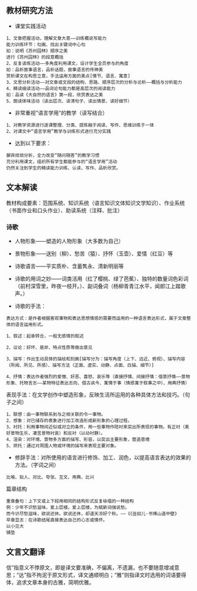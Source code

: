 ## 教材研究方法
- 课堂实践活动
```
1、文章把握活动，理解文章大意——训练概说写能力
能力训练环节：勾画、找出关键词中心句
如：说明《苏州园林》顺序之美
进行《苏州园林》的段意概括
2、反复读练活动——多角度利用课文，设计学生全员参与的角度
如：品析故事语言，品析话题，故事语言的传神美
赏析课文在构思立意，手法运用方面的美点[情节、语言、寓意]
3、文思分析活动——对文章或文段的结构、思路、顺序层次的分析与论析——概括与分析能力
4、精读细读活动——品词论句能力都是高层次的阅读能力
如：品读《大自然的语言》第一段，欣赏表达之美
5、朗读体味活动（读出层次、读清句子、读出情景、读好细节）
```
- 非常重视”语言学用“的教学（读写结合）
```
1、对教学资源进行逐课整理、分类、提炼融于阅读、写作、思维训练于一体
2、对课文中“语言学用”教学与训练形式进行充分实践
```
- 达到以下要求：
```
摒弃烦琐分析，全力改变“随问随答”的教学习惯
充分利用课文，组织所有学生都能参与的“语言学用”活动
仍然关注到学生的精读能力训练、认读、写作、品析欣赏。
```

## 文本解读
教材构成要素：范围系统、知识系统（语言知识文体知识文学知识）、作业系统（书面作业和口头作业）、助读系统（注释、批注）
### 诗歌
- 人物形象——塑造的人物形象（大多数为自己）

- 景物形象——送别（柳）、愁苦（猿）、抒怀（玉壶）、爱情（红豆）等
- 诗歌语言——平实质朴、含蓄隽永、清新明丽等

- 诗歌的用词之妙——词类活用（红了樱桃、绿了芭蕉）、独特的数量词色彩词（前村深雪里，昨夜一枝开。）、副词叠词（杨柳青青江水平，闻郎江上踏歌声。）

- 诗歌的手法：

```
表达方式：是作者根据客观事物和表达思想情感的需要而运用的一种语言表达形式，属于文章整体的语言运用形式。

1、叙述：起承转合，一般无感情的叙述

2、议论：好坏、是非、特点性质等做出意见

3、描写：作出生动具体的描绘和刻画[描写分为：描写角度（上下、远近、俯视）、描写内容（所闻、所见、所感）、描写方法（正面、虚实、动静、点面、白描、细节）]

4、抒情：表达作者强烈的爱憎、好恶、喜怒、哀乐等（直接抒情、间接抒情：借景抒情——景物形象、托物言志——某物特征表达志向、借古讽今、寓情于事（情感寓于叙事之中）、用典抒情）
```

表现手法：在文学创作中塑造形象，反映生活所运用的各种具体方法和技巧。（句子之间）
```
1、联想：由一事物联系到与之相关联的令一事物。
2、想象：对已储存的表象进行加工改造形成新形象的心理过程。
3、衬托：利用事物间近似或对立的条件，用一些事物作陪衬来突出所表现的事物。有正衬（美好景物生乐，凄苦景物衬哀）和反衬（以动衬静）。
4、渲染：对环境、景物多方面的描写、形容，以突出主要形象，营造意境
5、烘托：通过对周围人物或环境的描写来表现主要对象。
```
- 修辞手法：对所使用的语言进行修饰、加工、润色，以提高语言表达的效果的方法。（字词之间）
```
比喻、拟人、对比、夸张、互文、用典、比兴
```
篇章结构
```
重章叠句：上下文或上下段用相同的结构形式反复咏唱的一种结构
例：少年不识愁滋味，爱上层楼。爱上层楼，为赋新词强说愁。 
而今识尽愁滋味，欲说还休。欲说还休，却道天凉好个秋。——《《丑奴儿·书博山道中壁》
卒章显志：在诗歌结尾直接表达自己的心志或情怀。
以小见大
铺垫
```
## 文言文翻译
信”指意义不悖原文，即是译文要准确，不偏离，不遗漏，也不要随意增减意思；“达”指不拘泥于原文形式，译文通顺明白；“雅”则指译文时选用的词语要得体，追求文章本身的古雅，简明优雅。
